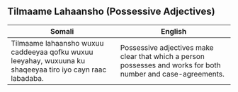 ## **Tilmaame Lahaansho (Possessive Adjectives)**

| **Somali** | **English** |
|------------|-------------|
| Tilmaame lahaansho wuxuu caddeeyaa qofku wuxuu leeyahay, wuxuuna ku shaqeeyaa tiro iyo cayn raac labadaba. | Possessive adjectives make clear that which a person possesses and works for both number and case-agreements. |

